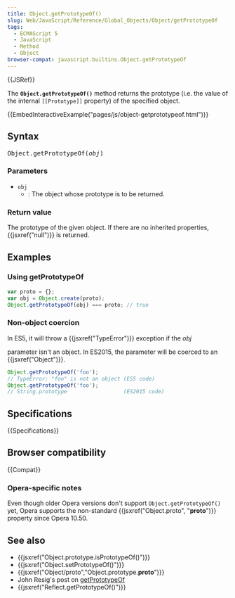```yaml
---
title: Object.getPrototypeOf()
slug: Web/JavaScript/Reference/Global_Objects/Object/getPrototypeOf
tags:
  - ECMAScript 5
  - JavaScript
  - Method
  - Object
browser-compat: javascript.builtins.Object.getPrototypeOf
---
```

{{JSRef}}

The **`Object.getPrototypeOf()`** method returns the prototype (i.e. the value
of the internal `[[Prototype]]` property) of the specified object.

{{EmbedInteractiveExample("pages/js/object-getprototypeof.html")}}

## Syntax

<pre class="brush: js">Object.getPrototypeOf(<var>obj</var>)</pre>

### Parameters

- `obj`
  - : The object whose prototype is to be returned.

### Return value

The prototype of the given object. If there are no inherited properties,
{{jsxref("null")}} is returned.

## Examples

### Using getPrototypeOf

```js
var proto = {};
var obj = Object.create(proto);
Object.getPrototypeOf(obj) === proto; // true
```

### Non-object coercion

In ES5, it will throw a {{jsxref("TypeError")}} exception if the
<var>obj</var>

parameter isn't an object. In ES2015, the parameter will be coerced to an
{{jsxref("Object")}}.

```js
Object.getPrototypeOf('foo');
// TypeError: "foo" is not an object (ES5 code)
Object.getPrototypeOf('foo');
// String.prototype                  (ES2015 code)
```

## Specifications

{{Specifications}}

## Browser compatibility

{{Compat}}

### Opera-specific notes

Even though older Opera versions don't support `Object.getPrototypeOf()` yet,
Opera supports the non-standard
{{jsxref("Object.proto", "__proto__")}} property since Opera 10.50.

## See also

- {{jsxref("Object.prototype.isPrototypeOf()")}}
- {{jsxref("Object.setPrototypeOf()")}}
- {{jsxref("Object/proto","Object.prototype.__proto__")}}
- John Resig's post on
  [getPrototypeOf](http://ejohn.org/blog/objectgetprototypeof/)
- {{jsxref("Reflect.getPrototypeOf()")}}
